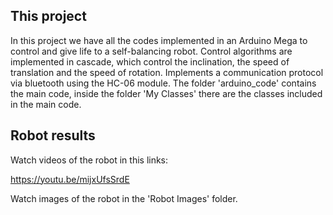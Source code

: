 
## This project

In this project we have all the codes implemented in an Arduino Mega to control and give life to a self-balancing robot. Control algorithms are implemented in cascade, which control the inclination, the speed of translation and the speed of rotation. Implements a communication protocol via bluetooth using the HC-06 module.
The folder 'arduino_code' contains the main code, inside the folder 'My Classes' there are the classes included in the main code.

## Robot results
Watch videos of the robot in this links:

https://youtu.be/mijxUfsSrdE

Watch images of the robot in the 'Robot Images' folder.